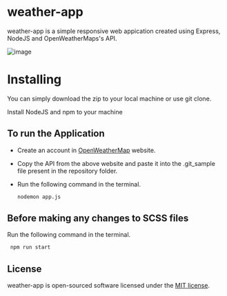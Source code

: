 # weather-app


weather-app is a simple responsive web appication created using Express, NodeJS and OpenWeatherMaps's API.

![image](https://drive.google.com/uc?export=view&id=1tpIvi5s1ntXYbiBbNS8QLGrEdhVDGvov)


# Installing


You can simply download the zip to your local machine or use git clone.

Install NodeJS and npm to your machine

## To run the Application
 
  * Create an account in [OpenWeatherMap](https://openweathermap.org/api "OpenWeatherMap") website.
  * Copy the API from the above website and paste it into the .git_sample file present in the repository folder.
  * Run the following command in the terminal.
  
    ```bash
    nodemon app.js
    ```
    
## Before making any changes to SCSS files

  Run the following command in the terminal.
  ```bash
   npm run start
  ```
## License

weather-app is open-sourced software licensed under the [MIT license](LICENSE).
